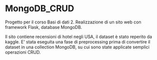 # MongoDB_CRUD
Progetto per il corso Basi di dati 2. Realizzazione di un sito web con framework Flask, database MongoDB.

Il sito contiene recensioni di hotel negli USA, il dataset è stato reperito da kaggle. E' stata eseguita una fase di preprocessing prima di convertire il dataset in una collection MongoDB, su cui sono state applicate semplici operazioni CRUD.
